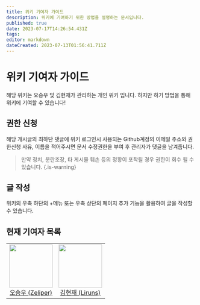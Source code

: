 ```yaml
---
title: 위키 기여자 가이드
description: 위키에 기여하기 위한 방법을 설명하는 문서입니다.
published: true
date: 2023-07-17T14:26:54.431Z
tags: 
editor: markdown
dateCreated: 2023-07-13T01:56:41.711Z
---
```


# 위키 기여자 가이드

해당 위키는 오승우 및 김현재가 관리하는 개인 위키 입니다.
하지만 하기 방법을 통해 위키에 기여할 수 있습니다!

## 권한 신청

해당 개시글의 최하단 댓글에 위키 로그인시 사용되는 Github계정의 이메일 주소와 권한신청 사유, 이름을 적어주시면 문서 수정권한을 부여 후 관리자가 댓글을 남겨줍니다.

> 만약 정치, 분란조장, 타 게시물 훼손 등의 정황이 포착될 경우 권한이 회수 될 수 있습니다.
{.is-warning}

## 글 작성

위키의 우측 하단의 +메뉴 또는 우측 상단의 페이지 추가 기능을 활용하여 글을 작성할 수 있습니다.

## 현재 기여자 목록

<table>
  <tr>
    <td>
      <a href="https://github.com/Zeliper">
        <img src="https://github.com/zeliper.png?size=250" width="115" style="max-width: 100%;">
        <br/>
        <center>오승우 (Zeliper)</center>
      </a>
    </td>
    <td>
      <a href="https://github.com/liruns">
        <img src="https://github.com/liruns.png?size=250" width="115" style="max-width: 100%;">
        <br/>
        <center>김현재 (Liruns)</center>
      </a>
    </td>
  </tr>
</table>